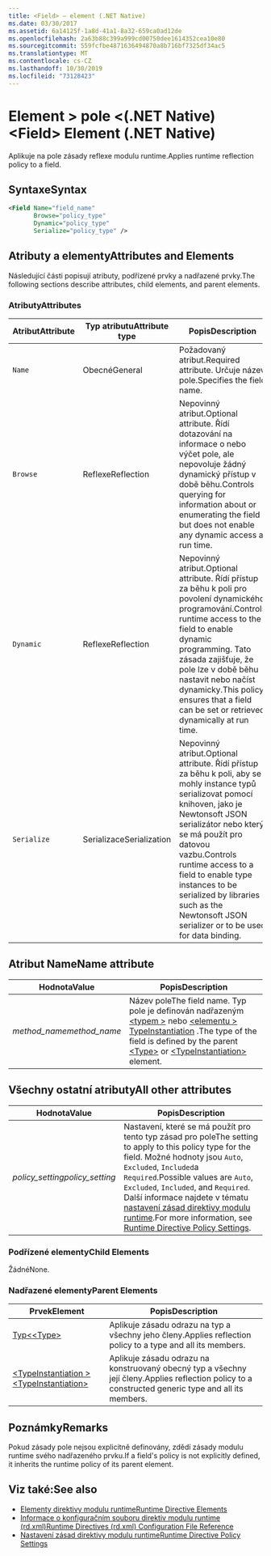 ```yaml
---
title: <Field> – element (.NET Native)
ms.date: 03/30/2017
ms.assetid: 6a14125f-1a8d-41a1-8a32-659ca0ad12de
ms.openlocfilehash: 2a63b88c399a999cd00750dee1614352cea10e80
ms.sourcegitcommit: 559fcfbe4871636494870a8b716bf7325df34ac5
ms.translationtype: MT
ms.contentlocale: cs-CZ
ms.lasthandoff: 10/30/2019
ms.locfileid: "73128423"
---
```

# <a name="field-element-net-native"></a><span data-ttu-id="9e9fc-102">Element > pole \<(.NET Native)</span><span class="sxs-lookup"><span data-stu-id="9e9fc-102">\<Field> Element (.NET Native)</span></span>
<span data-ttu-id="9e9fc-103">Aplikuje na pole zásady reflexe modulu runtime.</span><span class="sxs-lookup"><span data-stu-id="9e9fc-103">Applies runtime reflection policy to a field.</span></span>  
  
## <a name="syntax"></a><span data-ttu-id="9e9fc-104">Syntaxe</span><span class="sxs-lookup"><span data-stu-id="9e9fc-104">Syntax</span></span>  
  
```xml  
<Field Name="field_name"  
       Browse="policy_type"  
       Dynamic="policy_type"  
       Serialize="policy_type" />  
```  
  
## <a name="attributes-and-elements"></a><span data-ttu-id="9e9fc-105">Atributy a elementy</span><span class="sxs-lookup"><span data-stu-id="9e9fc-105">Attributes and Elements</span></span>  
 <span data-ttu-id="9e9fc-106">Následující části popisují atributy, podřízené prvky a nadřazené prvky.</span><span class="sxs-lookup"><span data-stu-id="9e9fc-106">The following sections describe attributes, child elements, and parent elements.</span></span>  
  
### <a name="attributes"></a><span data-ttu-id="9e9fc-107">Atributy</span><span class="sxs-lookup"><span data-stu-id="9e9fc-107">Attributes</span></span>  
  
|<span data-ttu-id="9e9fc-108">Atribut</span><span class="sxs-lookup"><span data-stu-id="9e9fc-108">Attribute</span></span>|<span data-ttu-id="9e9fc-109">Typ atributu</span><span class="sxs-lookup"><span data-stu-id="9e9fc-109">Attribute type</span></span>|<span data-ttu-id="9e9fc-110">Popis</span><span class="sxs-lookup"><span data-stu-id="9e9fc-110">Description</span></span>|  
|---------------|--------------------|-----------------|  
|`Name`|<span data-ttu-id="9e9fc-111">Obecné</span><span class="sxs-lookup"><span data-stu-id="9e9fc-111">General</span></span>|<span data-ttu-id="9e9fc-112">Požadovaný atribut.</span><span class="sxs-lookup"><span data-stu-id="9e9fc-112">Required attribute.</span></span> <span data-ttu-id="9e9fc-113">Určuje název pole.</span><span class="sxs-lookup"><span data-stu-id="9e9fc-113">Specifies the field name.</span></span>|  
|`Browse`|<span data-ttu-id="9e9fc-114">Reflexe</span><span class="sxs-lookup"><span data-stu-id="9e9fc-114">Reflection</span></span>|<span data-ttu-id="9e9fc-115">Nepovinný atribut.</span><span class="sxs-lookup"><span data-stu-id="9e9fc-115">Optional attribute.</span></span> <span data-ttu-id="9e9fc-116">Řídí dotazování na informace o nebo výčet pole, ale nepovoluje žádný dynamický přístup v době běhu.</span><span class="sxs-lookup"><span data-stu-id="9e9fc-116">Controls querying for information about or enumerating the field but does not enable any dynamic access at run time.</span></span>|  
|`Dynamic`|<span data-ttu-id="9e9fc-117">Reflexe</span><span class="sxs-lookup"><span data-stu-id="9e9fc-117">Reflection</span></span>|<span data-ttu-id="9e9fc-118">Nepovinný atribut.</span><span class="sxs-lookup"><span data-stu-id="9e9fc-118">Optional attribute.</span></span> <span data-ttu-id="9e9fc-119">Řídí přístup za běhu k poli pro povolení dynamického programování.</span><span class="sxs-lookup"><span data-stu-id="9e9fc-119">Controls runtime access to the field to enable dynamic programming.</span></span> <span data-ttu-id="9e9fc-120">Tato zásada zajišťuje, že pole lze v době běhu nastavit nebo načíst dynamicky.</span><span class="sxs-lookup"><span data-stu-id="9e9fc-120">This policy ensures that a field can be set or retrieved dynamically at run time.</span></span>|  
|`Serialize`|<span data-ttu-id="9e9fc-121">Serializace</span><span class="sxs-lookup"><span data-stu-id="9e9fc-121">Serialization</span></span>|<span data-ttu-id="9e9fc-122">Nepovinný atribut.</span><span class="sxs-lookup"><span data-stu-id="9e9fc-122">Optional attribute.</span></span> <span data-ttu-id="9e9fc-123">Řídí přístup za běhu k poli, aby se mohly instance typů serializovat pomocí knihoven, jako je Newtonsoft JSON serializátor nebo který se má použít pro datovou vazbu.</span><span class="sxs-lookup"><span data-stu-id="9e9fc-123">Controls runtime access to a field to enable type instances to be serialized by libraries such as the Newtonsoft JSON serializer or to be used for data binding.</span></span>|  
  
## <a name="name-attribute"></a><span data-ttu-id="9e9fc-124">Atribut Name</span><span class="sxs-lookup"><span data-stu-id="9e9fc-124">Name attribute</span></span>  
  
|<span data-ttu-id="9e9fc-125">Hodnota</span><span class="sxs-lookup"><span data-stu-id="9e9fc-125">Value</span></span>|<span data-ttu-id="9e9fc-126">Popis</span><span class="sxs-lookup"><span data-stu-id="9e9fc-126">Description</span></span>|  
|-----------|-----------------|  
|<span data-ttu-id="9e9fc-127">*method_name*</span><span class="sxs-lookup"><span data-stu-id="9e9fc-127">*method_name*</span></span>|<span data-ttu-id="9e9fc-128">Název pole</span><span class="sxs-lookup"><span data-stu-id="9e9fc-128">The field name.</span></span> <span data-ttu-id="9e9fc-129">Typ pole je definován nadřazeným [\<typem >](type-element-net-native.md) nebo [\<elementu > TypeInstantiation](typeinstantiation-element-net-native.md) .</span><span class="sxs-lookup"><span data-stu-id="9e9fc-129">The type of the field is defined by the parent [\<Type>](type-element-net-native.md) or [\<TypeInstantiation>](typeinstantiation-element-net-native.md) element.</span></span>|  
  
## <a name="all-other-attributes"></a><span data-ttu-id="9e9fc-130">Všechny ostatní atributy</span><span class="sxs-lookup"><span data-stu-id="9e9fc-130">All other attributes</span></span>  
  
|<span data-ttu-id="9e9fc-131">Hodnota</span><span class="sxs-lookup"><span data-stu-id="9e9fc-131">Value</span></span>|<span data-ttu-id="9e9fc-132">Popis</span><span class="sxs-lookup"><span data-stu-id="9e9fc-132">Description</span></span>|  
|-----------|-----------------|  
|<span data-ttu-id="9e9fc-133">*policy_setting*</span><span class="sxs-lookup"><span data-stu-id="9e9fc-133">*policy_setting*</span></span>|<span data-ttu-id="9e9fc-134">Nastavení, které se má použít pro tento typ zásad pro pole</span><span class="sxs-lookup"><span data-stu-id="9e9fc-134">The setting to apply to this policy type for the field.</span></span> <span data-ttu-id="9e9fc-135">Možné hodnoty jsou `Auto`, `Excluded`, `Included`a `Required`.</span><span class="sxs-lookup"><span data-stu-id="9e9fc-135">Possible values are `Auto`, `Excluded`, `Included`, and `Required`.</span></span> <span data-ttu-id="9e9fc-136">Další informace najdete v tématu [nastavení zásad direktivy modulu runtime](runtime-directive-policy-settings.md).</span><span class="sxs-lookup"><span data-stu-id="9e9fc-136">For more information, see [Runtime Directive Policy Settings](runtime-directive-policy-settings.md).</span></span>|  
  
### <a name="child-elements"></a><span data-ttu-id="9e9fc-137">Podřízené elementy</span><span class="sxs-lookup"><span data-stu-id="9e9fc-137">Child Elements</span></span>  
 <span data-ttu-id="9e9fc-138">Žádné</span><span class="sxs-lookup"><span data-stu-id="9e9fc-138">None.</span></span>  
  
### <a name="parent-elements"></a><span data-ttu-id="9e9fc-139">Nadřazené elementy</span><span class="sxs-lookup"><span data-stu-id="9e9fc-139">Parent Elements</span></span>  
  
|<span data-ttu-id="9e9fc-140">Prvek</span><span class="sxs-lookup"><span data-stu-id="9e9fc-140">Element</span></span>|<span data-ttu-id="9e9fc-141">Popis</span><span class="sxs-lookup"><span data-stu-id="9e9fc-141">Description</span></span>|  
|-------------|-----------------|  
|[<span data-ttu-id="9e9fc-142">Typ\<</span><span class="sxs-lookup"><span data-stu-id="9e9fc-142">\<Type></span></span>](type-element-net-native.md)|<span data-ttu-id="9e9fc-143">Aplikuje zásadu odrazu na typ a všechny jeho členy.</span><span class="sxs-lookup"><span data-stu-id="9e9fc-143">Applies reflection policy to a type and all its members.</span></span>|  
|[<span data-ttu-id="9e9fc-144">\<TypeInstantiation ></span><span class="sxs-lookup"><span data-stu-id="9e9fc-144">\<TypeInstantiation></span></span>](typeinstantiation-element-net-native.md)|<span data-ttu-id="9e9fc-145">Aplikuje zásadu odrazu na konstruovaný obecný typ a všechny její členy.</span><span class="sxs-lookup"><span data-stu-id="9e9fc-145">Applies reflection policy to a constructed generic type and all its members.</span></span>|  
  
## <a name="remarks"></a><span data-ttu-id="9e9fc-146">Poznámky</span><span class="sxs-lookup"><span data-stu-id="9e9fc-146">Remarks</span></span>  
 <span data-ttu-id="9e9fc-147">Pokud zásady pole nejsou explicitně definovány, zdědí zásady modulu runtime svého nadřazeného prvku.</span><span class="sxs-lookup"><span data-stu-id="9e9fc-147">If a field's policy is not explicitly defined, it inherits the runtime policy of its parent element.</span></span>  
  
## <a name="see-also"></a><span data-ttu-id="9e9fc-148">Viz také:</span><span class="sxs-lookup"><span data-stu-id="9e9fc-148">See also</span></span>

- [<span data-ttu-id="9e9fc-149">Elementy direktivy modulu runtime</span><span class="sxs-lookup"><span data-stu-id="9e9fc-149">Runtime Directive Elements</span></span>](runtime-directive-elements.md)
- [<span data-ttu-id="9e9fc-150">Informace o konfiguračním souboru direktiv modulu runtime (rd.xml)</span><span class="sxs-lookup"><span data-stu-id="9e9fc-150">Runtime Directives (rd.xml) Configuration File Reference</span></span>](runtime-directives-rd-xml-configuration-file-reference.md)
- [<span data-ttu-id="9e9fc-151">Nastavení zásad direktivy modulu runtime</span><span class="sxs-lookup"><span data-stu-id="9e9fc-151">Runtime Directive Policy Settings</span></span>](runtime-directive-policy-settings.md)
